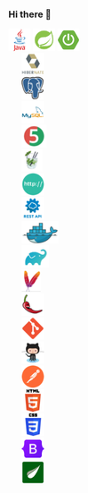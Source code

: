 ### Hi there 👋

<div>
	<code><img height="40" src="https://github.com/DanDonch/DanDonch/blob/main/assets/Java.png" /></code>
	<code><img height="40" src="https://github.com/DanDonch/DanDonch/blob/main/assets/Spring.png" alt="Spring" title="Spring" /></code>
	<code><img height="40" src="https://github.com/DanDonch/DanDonch/blob/main/assets/SpringBoot.png" alt="Spring Boot" title="Spring Boot" /><code>
	<code><img height="40" src="https://github.com/DanDonch/DanDonch/blob/main/assets/Hibernate.png" alt="Hibernate" title="Hibernate" /></code>
	<code><img height="40" src="https://github.com/DanDonch/DanDonch/blob/main/assets/PostgreSQL.png" alt="PostgreSQL" title="PostgreSQL" /></code>
	<code><img height="40" src="https://github.com/DanDonch/DanDonch/blob/main/assets/MySQL.png" alt="MySQL" title="MySQL" /></code>
	<code><img height="40" src="https://github.com/DanDonch/DanDonch/blob/main/assets/JUnit.png" alt="JUnit" title="JUnit" /></code>
	<code><img height="40" src="https://github.com/DanDonch/DanDonch/blob/main/assets/Mockito.png" alt="Mockito" title="Mockito" /></code>
	<code><img height="40" src="https://github.com/DanDonch/DanDonch/blob/main/assets/HTTP.png" alt="HTTP" title="HTTP" /></code>
	<code><img height="40" src="https://github.com/DanDonch/DanDonch/blob/main/assets/RestAPI.png" alt="REST" title="REST" /></code>
	<code><img height="40" src="https://github.com/DanDonch/DanDonch/blob/main/assets/Docker.png" alt="Docker" title="Docker" /></code>
	<code><img height="40" src="https://github.com/DanDonch/DanDonch/blob/main/assets/Gradle.png" alt="Gradle" title="Gradle" /></code>
	<code><img height="40" src="https://github.com/DanDonch/DanDonch/blob/main/assets/Maven.png" alt="Maven" title="Maven" /></code>
	<code><img height="40" src="https://github.com/DanDonch/DanDonch/blob/main/assets/Lombok.png" alt="Lombok" title="Lombok" /></code>
	<code><img height="40" src="https://github.com/DanDonch/DanDonch/blob/main/assets/Git.png" alt="Git" title="Git" /></code>
	<code><img height="40" src="https://github.com/DanDonch/DanDonch/blob/main/assets/GitHub.png" alt="GitHub" title="GitHub" /></code>
	<code><img height="40" src="https://github.com/DanDonch/DanDonch/blob/main/assets/Postman.png" alt="Postman" title="Postman" /></code>
	<code><img height="40" src="https://github.com/DanDonch/DanDonch/blob/main/assets/HTML.png" alt="HTML" title="HTML" /></code>
	<code><img height="40" src="https://github.com/DanDonch/DanDonch/blob/main/assets/CSS.png" alt="CSS" title="CSS" /></code>
	<code><img height="40" src="https://github.com/DanDonch/DanDonch/blob/main/assets/Bootstrap.png" alt="Bootstrap" title="Bootstrap" /></code>
	<code><img height="40" src="https://github.com/DanDonch/DanDonch/blob/main/assets/Thymeleaf.png" alt="Thymeleaf" title="Thymeleaf" /></code>
</div>
